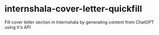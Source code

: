 # internshala-cover-letter-quickfill
Fill cover letter section in Internshala by generating content from ChatGPT using it's API
